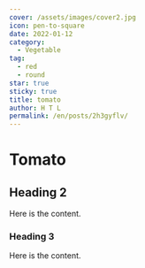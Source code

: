```yaml
---
cover: /assets/images/cover2.jpg
icon: pen-to-square
date: 2022-01-12
category:
  - Vegetable
tag:
  - red
  - round
star: true
sticky: true
title: tomato
author: H T L
permalink: /en/posts/2h3gyflv/
---
```


# Tomato

## Heading 2

Here is the content.

### Heading 3

Here is the content.

